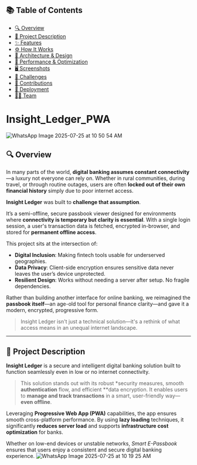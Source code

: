 ## 📚 Table of Contents

- [🔍 Overview](#-overview)
- [📝 Project Description](#-project-description)
- [✨ Features](#-features)
- [⚙ How It Works](#-how-it-works)
- [🧱 Architecture & Design](#-architecture--design)
- [🚀 Performance & Optimization](#-performance--optimization)
- [🖥 Screenshots](#-screenshots)
- [🚧 Challenges](#-challenges)
- [🤝 Contributions](#-contributions)
- [🚀 Deployment](#-deployment)
- [👨‍💻 Team](#-team)


# Insight_Ledger_PWA
![WhatsApp Image 2025-07-25 at 10 50 54 AM](https://github.com/user-attachments/assets/e3350443-923e-4d7f-b514-f5053ff19337)

## 🔍 Overview

In many parts of the world, **digital banking assumes constant connectivity**—a luxury not everyone can rely on. Whether in rural communities, during travel, or through routine outages, users are often **locked out of their own financial history** simply due to poor internet access.

**Insight Ledger** was built to **challenge that assumption**.

It’s a semi-offline, secure passbook viewer designed for environments where **connectivity is temporary but clarity is essential**. With a single login session, a user's transaction data is fetched, encrypted in-browser, and stored for **permanent offline access**.

This project sits at the intersection of:

- **Digital Inclusion**: Making fintech tools usable for underserved geographies.  
- **Data Privacy**: Client-side encryption ensures sensitive data never leaves the user’s device unprotected.  
- **Resilient Design**: Works without needing a server after setup. No fragile dependencies.  

Rather than building another interface for online banking, we reimagined the **passbook itself**—an age-old tool for personal finance clarity—and gave it a modern, encrypted, progressive form.

> Insight Ledger isn't just a technical solution—it's a rethink of what access means in an unequal internet landscape.

---

## 📝 Project Description

**Insight Ledger** is a secure and intelligent digital banking solution built to function seamlessly even in low or no internet connectivity.

> This solution stands out with its robust *security measures, smooth **authentication** flow, and efficient **data encryption. It enables users to **manage and track transactions** in a smart, user-friendly way—**even offline**.

Leveraging **Progressive Web App (PWA)** capabilities, the app ensures smooth cross-platform performance. By using **lazy loading** techniques, it significantly **reduces server load** and supports **infrastructure cost optimization** for banks.

Whether on low-end devices or unstable networks, *Smart E-Passbook* ensures that users enjoy a consistent and secure digital banking experience.
![WhatsApp Image 2025-07-25 at 10 19 25 AM](https://github.com/user-attachments/assets/594be1b4-6c94-4566-9ce6-362ab7793e0f)



